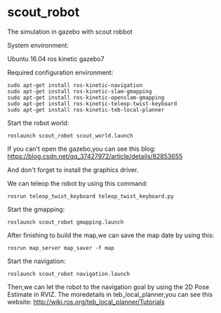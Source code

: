# scout_robot
The simulation in gazebo with scout robbot

System environment:

Ubuntu 16.04
ros kinetic
gazebo7

Required configuration environment:

```
sudo apt-get install ros-kinetic-navigation
sudo apt-get install ros-kinetic-slam-gmapping
sudo apt-get install ros-kinetic-openslam-gmapping
sudo apt-get install ros-kinetic-teleop-twist-keyboard
sudo apt-get install ros-kinetic-teb-local-planner
```
Start the robot world:

```
roslaunch scout_robot scout_world.launch
```
If you can't open the gazebo,you can see this blog: 
https://blog.csdn.net/qq_37427972/article/details/82853655

And don't forget to install the graphics driver.

We can teleop the robot by using this command:
```
rosrun teleop_twist_keyboard teleop_twist_keyboard.py 
```
Start the gmapping:
```
roslaunch scout_robot gmapping.launch
```
After finishing to build the map,we can save the map date by using this:
```
rosrun map_server map_saver -f map
```
Start the navigation:
```
roslaunch scout_robot navigation.launch
```
Then,we can let the robot to the navigation goal by using the 2D Pose Estimate in RVIZ.
The moredetails in teb_local_planner,you can see this website:
http://wiki.ros.org/teb_local_planner/Tutorials
